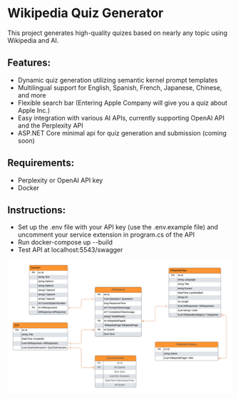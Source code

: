 # Wikipedia Quiz Generator

This project generates high-quality quizes based on nearly any topic using Wikipedia and AI.

## Features:
- Dynamic quiz generation utilizing semantic kernel prompt templates  
- Multilingual support for English, Spanish, French, Japanese, Chinese, and more
- Flexible search bar (Entering Apple Company will give you a quiz about Apple Inc.)
- Easy integration with various AI APIs, currently supporting OpenAI API and the Perplexity API
- ASP.NET Core minimal api for quiz generation and submission (coming soon)

## Requirements:
- Perplexity or OpenAI API key
- Docker

## Instructions:
- Set up the .env file with your API key (use the .env.example file) and uncomment your service extension in program.cs of the API
- Run docker-compose up --build
- Test API at localhost:5543/swagger

![ERD Diagram](backend/src/WikiQuizGenerator.Data/WikiQuizGeneratorERD.png)